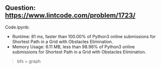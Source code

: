 ## Question: https://www.lintcode.com/problem/1723/

Code.ipynb:
* Runtime: 81 ms, faster than 100.00% of Python3 online submissions for Shortest Path in a Grid with Obstacles Elimination.
* Memory Usage: 6.11 MB, less than 98.96% of Python3 online submissions for Shortest Path in a Grid with Obstacles Elimination.
> bfs + graph
